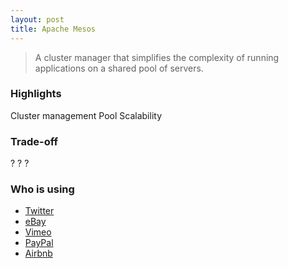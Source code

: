 ```yaml
---
layout: post
title: Apache Mesos
---
```


> A cluster manager that simplifies the complexity of running applications on a shared pool of servers.

### Highlights

<span class="label label-primary">Cluster management</span>
<span class="label label-primary">Pool</span>
<span class="label label-primary">Scalability</span>

### Trade-off
<span class="label label-success">?</span>
<span class="label label-warning">?</span>
<span class="label label-danger">?</span>

### Who is using

* [Twitter](http://twitter.com)
* [eBay](http://ebay.com)
* [Vimeo](http://vimeo.com)
* [PayPal](http://paypal.com)
* [Airbnb](http://airbnb.com)

